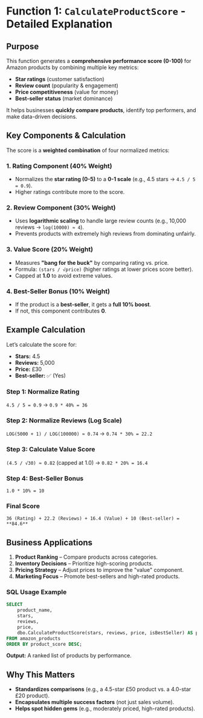 # **Function 1: `CalculateProductScore` - Detailed Explanation**  

## **Purpose**  
This function generates a **comprehensive performance score (0-100)** for Amazon products by combining multiple key metrics:  
- **Star ratings** (customer satisfaction)  
- **Review count** (popularity & engagement)  
- **Price competitiveness** (value for money)  
- **Best-seller status** (market dominance)  

It helps businesses **quickly compare products**, identify top performers, and make data-driven decisions.  

## **Key Components & Calculation**  
The score is a **weighted combination** of four normalized metrics:  

### **1. Rating Component (40% Weight)**  
- Normalizes the **star rating (0-5)** to a **0-1 scale** (e.g., 4.5 stars → `4.5 / 5 = 0.9`).  
- Higher ratings contribute more to the score.  

### **2. Review Component (30% Weight)**  
- Uses **logarithmic scaling** to handle large review counts (e.g., 10,000 reviews → `log(10000) ≈ 4`).  
- Prevents products with extremely high reviews from dominating unfairly.  

### **3. Value Score (20% Weight)**  
- Measures **"bang for the buck"** by comparing rating vs. price.  
- Formula: `(stars / √price)` (higher ratings at lower prices score better).  
- Capped at **1.0** to avoid extreme values.  

### **4. Best-Seller Bonus (10% Weight)**  
- If the product is a **best-seller**, it gets a **full 10% boost**.  
- If not, this component contributes **0**.  

## **Example Calculation**  
Let’s calculate the score for:  
- **Stars:** 4.5  
- **Reviews:** 5,000  
- **Price:** £30  
- **Best-seller:** ✅ (Yes)  

### **Step 1: Normalize Rating**  
`4.5 / 5 = 0.9` → `0.9 * 40% = 36`  

### **Step 2: Normalize Reviews (Log Scale)**  
`LOG(5000 + 1) / LOG(100000) ≈ 0.74` → `0.74 * 30% = 22.2`  

### **Step 3: Calculate Value Score**  
`(4.5 / √30) ≈ 0.82` (capped at 1.0) → `0.82 * 20% = 16.4`  

### **Step 4: Best-Seller Bonus**  
`1.0 * 10% = 10`  

### **Final Score**  
`36 (Rating) + 22.2 (Reviews) + 16.4 (Value) + 10 (Best-seller) = **84.6**`  

## **Business Applications**  
1. **Product Ranking** – Compare products across categories.  
2. **Inventory Decisions** – Prioritize high-scoring products.  
3. **Pricing Strategy** – Adjust prices to improve the "value" component.  
4. **Marketing Focus** – Promote best-sellers and high-rated products.  

### **SQL Usage Example**  
```sql
SELECT 
    product_name,
    stars,
    reviews,
    price,
    dbo.CalculateProductScore(stars, reviews, price, isBestSeller) AS product_score
FROM amazon_products
ORDER BY product_score DESC;
```
**Output:** A ranked list of products by performance.  

## **Why This Matters**  
- **Standardizes comparisons** (e.g., a 4.5-star £50 product vs. a 4.0-star £20 product).  
- **Encapsulates multiple success factors** (not just sales volume).  
- **Helps spot hidden gems** (e.g., moderately priced, high-rated products).  
